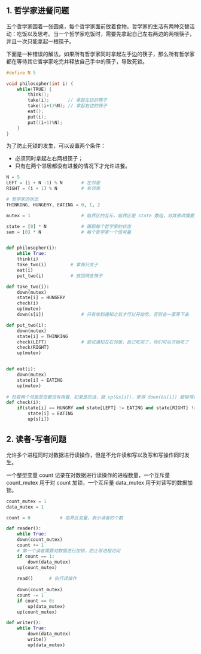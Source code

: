 ## 1. 哲学家进餐问题

五个哲学家围着一张圆桌，每个哲学家面前放着食物。哲学家的生活有两种交替活动：吃饭以及思考。当一个哲学家吃饭时，需要先拿起自己左右两边的两根筷子，并且一次只能拿起一根筷子。

下面是一种错误的解法，如果所有哲学家同时拿起左手边的筷子，那么所有哲学家都在等待其它哲学家吃完并释放自己手中的筷子，导致死锁。

```c
#define N 5

void philosopher(int i) {
    while(TRUE) {
        think();
        take(i);       // 拿起左边的筷子
        take((i+1)%N); // 拿起右边的筷子
        eat();
        put(i);
        put((i+1)%N);
    }
}
```

为了防止死锁的发生，可以设置两个条件：

- 必须同时拿起左右两根筷子；
- 只有在两个邻居都没有进餐的情况下才允许进餐。

```python
N = 5
LEFT = (i + N -1) % N		# 左邻居
RIGHT = (i + 1) % N			# 有邻居

# 哲学家的状态
THINKING, HUNGERY, EATING = 0, 1, 2

mutex = 1					# 临界区的互斥，临界区是 state 数组，对其修改需要互斥

state = [0] * N				# 跟踪每个哲学家的状态
sem = [0] * N				# 每个哲学家一个信号量


def philosopher(i):
    while True:
	think(i)
	take_two(i)			# 拿两只支子
	eat(i)
	put_two(i)			# 放回两支筷子

def take_two(i):
    down(mutex)
    state[i] = HUNGERY
    check(i)
    up(mutex)
    down(s[i])				# 只有收到通知之后才可以开始吃，否则会一直等下去

def put_two(i):
    down(mutex)
    state[i] = THINKING
    check(LEFT) 			# 尝试通知左右邻居，自己吃完了，你们可以开始吃了
    check(RIGHT)
    up(mutex)


def eat(i):
    down(mutex)
    state[i] = EATING
    up(mutex)
    
# 检查两个邻居是否都没有用餐，如果是的话，就 up(&s[i])，使得 down(&s[i]) 能够得到通知并继续执行
def check(i):        
    if(state[i] == HUNGRY and state[LEFT] != EATING and state[RIGHT] != EATING):
        state[i] = EATING
        up(s[i])

```

## 2. 读者-写者问题

允许多个进程同时对数据进行读操作，但是不允许读和写以及写和写操作同时发生。

一个整型变量 count 记录在对数据进行读操作的进程数量，一个互斥量 count_mutex 用于对 count 加锁，一个互斥量 data_mutex 用于对读写的数据加锁。

```python
count_mutex = 1
data_mutex = 1

count = 0			# 临界区变量，表示读者的个数 

def reader():
    while True:
	down(count_mutex)
	count += 1
	# 第一个读者需要对数据进行加锁，防止写进程访问
	if count == 1:
	    down(data_mutex)
	up(count_mutex)
		
	read()		# 执行读操作
		
	down(count_mutex)
	count -= 1
	if count == 0:
	    up(data_mutex)
	up(count_mutex)

def writer():
	while True:
        down(data_mutex)
        write()
        up(data_mutex)
```
